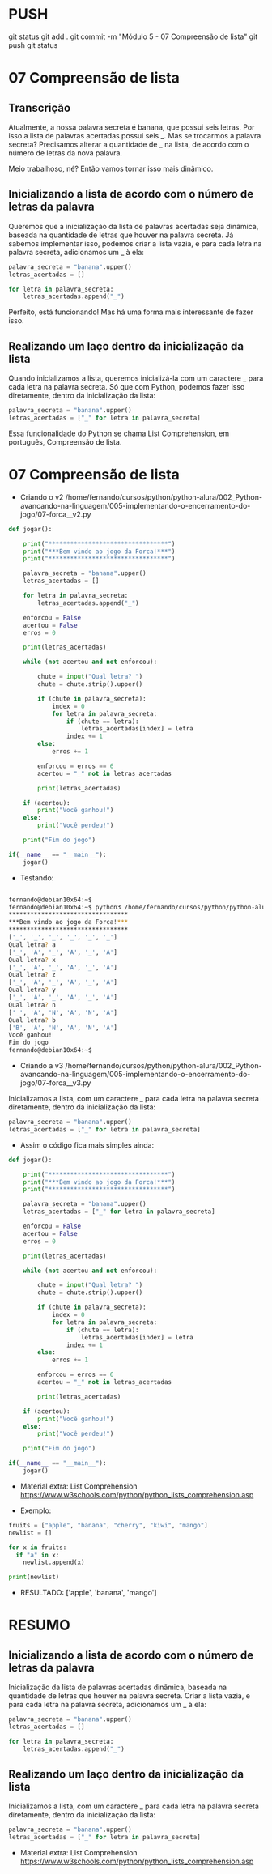 
# ###################################################################################################################################################################
# ###################################################################################################################################################################
# PUSH

git status
git add .
git commit -m "Módulo 5 - 07 Compreensão de lista"
git push
git status


# ###################################################################################################################################################################
# ###################################################################################################################################################################
#   07 Compreensão de lista

## Transcrição

Atualmente, a nossa palavra secreta é banana, que possui seis letras. Por isso a lista de palavras acertadas possui seis _. Mas se trocarmos a palavra secreta? Precisamos alterar a quantidade de _ na lista, de acordo com o número de letras da nova palavra.

Meio trabalhoso, né? Então vamos tornar isso mais dinâmico.


## Inicializando a lista de acordo com o número de letras da palavra

Queremos que a inicialização da lista de palavras acertadas seja dinâmica, baseada na quantidade de letras que houver na palavra secreta. Já sabemos implementar isso, podemos criar a lista vazia, e para cada letra na palavra secreta, adicionamos um _ à ela:

~~~~python
palavra_secreta = "banana".upper()
letras_acertadas = []

for letra in palavra_secreta:
    letras_acertadas.append("_")
~~~~

Perfeito, está funcionando! Mas há uma forma mais interessante de fazer isso.


## Realizando um laço dentro da inicialização da lista

Quando inicializamos a lista, queremos inicializá-la com um caractere _ para cada letra na palavra secreta. Só que com Python, podemos fazer isso diretamente, dentro da inicialização da lista:

~~~~python
palavra_secreta = "banana".upper()
letras_acertadas = ["_" for letra in palavra_secreta]
~~~~

Essa funcionalidade do Python se chama List Comprehension, em português, Compreensão de lista.




# ###################################################################################################################################################################
# ###################################################################################################################################################################
#   07 Compreensão de lista

- Criando o v2
/home/fernando/cursos/python/python-alura/002_Python-avancando-na-linguagem/005-implementando-o-encerramento-do-jogo/07-forca__v2.py


~~~~python
def jogar():

    print("*********************************")
    print("***Bem vindo ao jogo da Forca!***")
    print("*********************************")

    palavra_secreta = "banana".upper()
    letras_acertadas = []

    for letra in palavra_secreta:
        letras_acertadas.append("_")

    enforcou = False
    acertou = False
    erros = 0

    print(letras_acertadas)

    while (not acertou and not enforcou):

        chute = input("Qual letra? ")
        chute = chute.strip().upper()

        if (chute in palavra_secreta):
            index = 0
            for letra in palavra_secreta:
                if (chute == letra):
                    letras_acertadas[index] = letra
                index += 1
        else:
            erros += 1

        enforcou = erros == 6
        acertou = "_" not in letras_acertadas

        print(letras_acertadas)

    if (acertou):
        print("Você ganhou!")
    else:
        print("Você perdeu!")

    print("Fim do jogo")

if(__name__ == "__main__"):
    jogar()
~~~~



- Testando:

~~~~bash

fernando@debian10x64:~$
fernando@debian10x64:~$ python3 /home/fernando/cursos/python/python-alura/002_Python-avancando-na-linguagem/005-implementando-o-encerramento-do-jogo/07-forca__v2.py
*********************************
***Bem vindo ao jogo da Forca!***
*********************************
['_', '_', '_', '_', '_', '_']
Qual letra? a
['_', 'A', '_', 'A', '_', 'A']
Qual letra? x
['_', 'A', '_', 'A', '_', 'A']
Qual letra? z
['_', 'A', '_', 'A', '_', 'A']
Qual letra? y
['_', 'A', '_', 'A', '_', 'A']
Qual letra? n
['_', 'A', 'N', 'A', 'N', 'A']
Qual letra? b
['B', 'A', 'N', 'A', 'N', 'A']
Você ganhou!
Fim do jogo
fernando@debian10x64:~$

~~~~





- Criando a v3
/home/fernando/cursos/python/python-alura/002_Python-avancando-na-linguagem/005-implementando-o-encerramento-do-jogo/07-forca__v3.py

Inicializamos a lista, com um caractere _ para cada letra na palavra secreta diretamente, dentro da inicialização da lista:

~~~~python
palavra_secreta = "banana".upper()
letras_acertadas = ["_" for letra in palavra_secreta]
~~~~

- Assim o código fica mais simples ainda:

~~~~python
def jogar():

    print("*********************************")
    print("***Bem vindo ao jogo da Forca!***")
    print("*********************************")

    palavra_secreta = "banana".upper()
    letras_acertadas = ["_" for letra in palavra_secreta]

    enforcou = False
    acertou = False
    erros = 0

    print(letras_acertadas)

    while (not acertou and not enforcou):

        chute = input("Qual letra? ")
        chute = chute.strip().upper()

        if (chute in palavra_secreta):
            index = 0
            for letra in palavra_secreta:
                if (chute == letra):
                    letras_acertadas[index] = letra
                index += 1
        else:
            erros += 1

        enforcou = erros == 6
        acertou = "_" not in letras_acertadas

        print(letras_acertadas)

    if (acertou):
        print("Você ganhou!")
    else:
        print("Você perdeu!")

    print("Fim do jogo")

if(__name__ == "__main__"):
    jogar()

~~~~



- Material extra:
List Comprehension
<https://www.w3schools.com/python/python_lists_comprehension.asp>


- Exemplo:

~~~~python
fruits = ["apple", "banana", "cherry", "kiwi", "mango"]
newlist = []

for x in fruits:
  if "a" in x:
    newlist.append(x)

print(newlist)
~~~~

- RESULTADO:
['apple', 'banana', 'mango']



# ###################################################################################################################################################################
# ###################################################################################################################################################################
#   RESUMO


## Inicializando a lista de acordo com o número de letras da palavra

Inicialização da lista de palavras acertadas dinâmica, baseada na quantidade de letras que houver na palavra secreta. Criar a lista vazia, e para cada letra na palavra secreta, adicionamos um _ à ela:

~~~~python
palavra_secreta = "banana".upper()
letras_acertadas = []

for letra in palavra_secreta:
    letras_acertadas.append("_")
~~~~


## Realizando um laço dentro da inicialização da lista

Inicializamos a lista, com um caractere _ para cada letra na palavra secreta diretamente, dentro da inicialização da lista:

~~~~python
palavra_secreta = "banana".upper()
letras_acertadas = ["_" for letra in palavra_secreta]
~~~~

- Material extra:
List Comprehension
<https://www.w3schools.com/python/python_lists_comprehension.asp>
